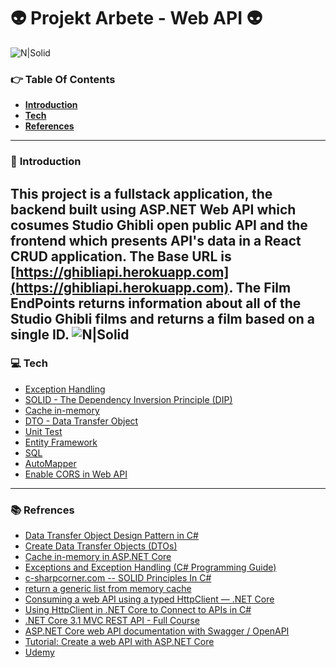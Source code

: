 #  👽 Projekt Arbete - Web API 👽
![N|Solid](https://image.freepik.com/free-vector/woman-coming-other-woman-with-ideas-project_74855-11211.jpg)
### 👉 **Table Of Contents**
 * [**Introduction**](#introduction)
 * [**Tech**](#tech)
 * [**References**](#references)
---------
### 📃 **Introduction**
This project is a fullstack application, the backend built using ASP.NET Web API which cosumes Studio Ghibli open public API and the frontend which presents API's data in a React CRUD application.  The Base URL is [https://ghibliapi.herokuapp.com](https://ghibliapi.herokuapp.com). The Film EndPoints returns information about all of the Studio Ghibli films  and returns a film based on a single ID.
![N|Solid](https://cdn.vox-cdn.com/thumbor/1aY3dYYrBy5sSyimWIj2RVaIduU=/0x0:6000x4800/1200x800/filters:focal(3818x1875:4778x2835)/cdn.vox-cdn.com/uploads/chorus_image/image/66840504/Studio_Ghibli_Logo.0.jpg)
--------
### 💻 **Tech**
  - [Exception Handling](https://docs.microsoft.com/en-us/aspnet/core/performance/caching/memory?view=aspnetcore-5.0)
  - [SOLID - The Dependency Inversion Principle (DIP)](https://www.codeproject.com/Articles/1135745/Dependency-Inversion-Principle-DIP-2) 
  - [Cache in-memory](https://docs.microsoft.com/en-us/aspnet/core/performance/caching/memory?view=aspnetcore-5.0)
  - [DTO - Data Transfer Object](https://docs.microsoft.com/en-us/aspnet/web-api/overview/data/using-web-api-with-entity-framework/part-5) 
  - [Unit Test]() 
  - [Entity Framework](https://docs.microsoft.com/en-us/aspnet/mvc/overview/getting-started/getting-started-with-ef-using-mvc/creating-an-entity-framework-data-model-for-an-asp-net-mvc-application) 
  - [SQL](https://docs.microsoft.com/en-us/ef/ef6/modeling/code-first/workflows/new-database) 
  - [AutoMapper](https://docs.automapper.org/en/stable/Getting-started.html) 
  - [Enable CORS in Web API](https://docs.microsoft.com/en-us/aspnet/core/security/cors?view=aspnetcore-5.0) 
-----------
### 📚 **Refrences** 
- [Data Transfer Object Design Pattern in C#](https://www.codeproject.com/articles/1050468/data-transfer-object-design-pattern-in-csharp#:~:text=DTO%20(Data%20Transfer%20objects)%20is,have%20simple%20setters%20and%20getters.)
- [Create Data Transfer Objects (DTOs)](https://docs.microsoft.com/en-us/aspnet/web-api/overview/data/using-web-api-with-entity-framework/part-5)
- [Cache in-memory in ASP.NET Core](https://docs.microsoft.com/en-us/aspnet/core/performance/caching/memory?view=aspnetcore-5.0)
- [Exceptions and Exception Handling (C# Programming Guide)](https://docs.microsoft.com/en-us/dotnet/csharp/programming-guide/exceptions/)
- [c-sharpcorner.com -- SOLID Principles In C#](https://www.c-sharpcorner.com/UploadFile/damubetha/solid-principles-in-C-Sharp)
- [return a generic list from memory cache](https://stackoverflow.com/questions/34617437/how-can-i-return-a-generic-list-from-memory-cache)
- [Consuming a web API using a typed HttpClient — .NET Core](https://medium.com/cheranga/calling-web-apis-using-typed-httpclients-net-core-20d3d5ce980)
- [Using HttpClient in .NET Core to Connect to APIs in C#](https://www.youtube.com/watch?v=cwgck1k0YKU&ab_channel=IAmTimCorey)
- [.NET Core 3.1 MVC REST API - Full Course](https://www.youtube.com/watch?v=fmvcAzHpsk8&ab_channel=LesJackson)
- [ASP.NET Core web API documentation with Swagger / OpenAPI](https://docs.microsoft.com/en-us/aspnet/core/tutorials/web-api-help-pages-using-swagger?view=aspnetcore-5.0)
- [Tutorial: Create a web API with ASP.NET Core](https://docs.microsoft.com/en-us/aspnet/core/tutorials/first-web-api?view=aspnetcore-5.0&tabs=visual-studio)
- [Udemy](https://www.udemy.com/)
